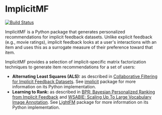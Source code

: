 # ImplicitMF 

[![Build Status](https://travis-ci.org/UBC-MDS/ImplicitMF.svg?branch=master)](https://travis-ci.org/UBC-MDS/ImplicitMF)

ImplicitMF is a Python package that generates personalized recommendations for implicit feedback datasets. Unlike explicit feedback (e.g., movie ratings), implicit feedback looks at a user's interactions with an item and uses this as a surrogate measure of their preference toward that item. 

ImplicitMF provides a selection of implicit-specific matrix factorization techniques to generate item recommendations for a set of users:

- **Alternating Least Squares (ALS):** as described in [Collaborative Filtering for Implicit Feedback Datasets](http://yifanhu.net/PUB/cf.pdf). See [implicit](https://github.com/benfred/implicit) package for more information on its Python implementation.
-  **Learning to Rank:** as described in [BPR: Bayesian Personalized Ranking from Implicit Feedback](https://arxiv.org/pdf/1205.2618.pdf) and [WSABIE: Scaling Up To Large Vocabulary Image Annotation](https://research.google.com/pubs/archive/37180.pdf). See [LightFM](https://github.com/lyst/lightfm) package for more information on its Python implementation.